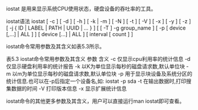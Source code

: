 iostat 是用来显示系统CPU使用状态，硬盘设备的吞吐率的工具。
 
iostat语法
 iostat [ -c ] [ -d ] [ -h ] [ -k | -m ] [ -N ] [ -t ] [ -V ] [ -x ] 	 [ -y   ]  [  -z  ]  [  -j  {  ID  |  LABEL  | PATH | UUID | ... } ] 	 [ [ -T ] -g  group_name ] [ -p [ device [,...] | ALL ] ] [ device 	 [...]  |  ALL  ]  [ interval [ count ] ]
 
iostat命令常用参数及其含义如表5.3所示。
 
表5.3 iostat命令常用参数及其含义
参数
含义
-c
仅显示cpu利用率的统计信息
-d
仅显示硬盘利用率的统计报告
-k
以K为单位显示每秒的磁盘请求数,默认单位块
-m
以m为单位显示每秒的磁盘请求数,默认单位块
-p
用于显示块设备及系统分区的统计信息.也可以在-p后指定一个设备名,如:
 iostat -p sda
-t
在输出数据时,打印搜集数据的时间
-V
打印版本信息
-x
显示扩展统计信息
 
iostat命令的其他更多参数及其含义，用户可以直接运行man iostat即可查看。



